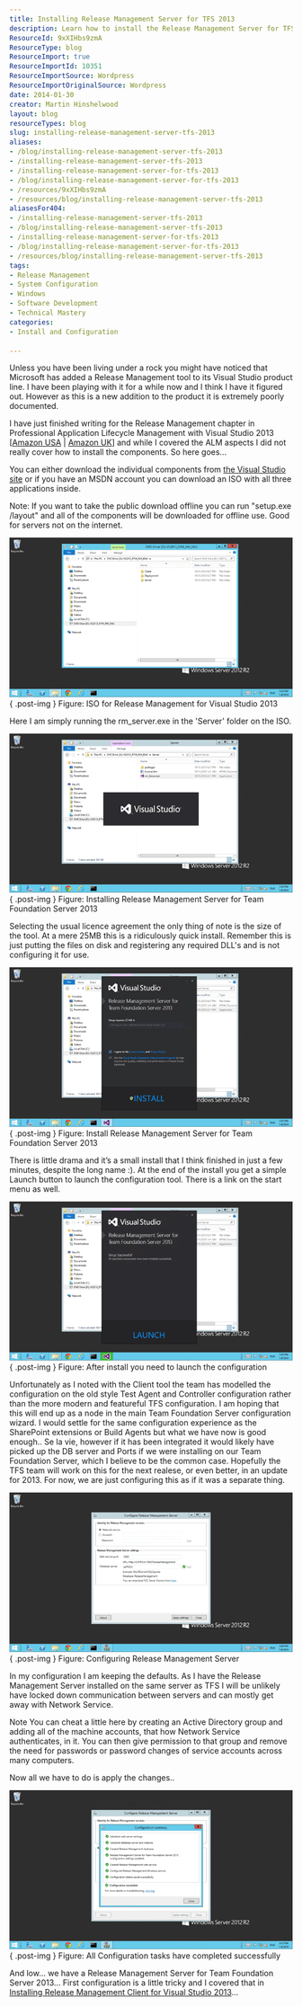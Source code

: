 ```yaml
---
title: Installing Release Management Server for TFS 2013
description: Learn how to install the Release Management Server for TFS 2013 with this comprehensive guide. Simplify your setup and enhance your development workflow!
ResourceId: 9xXIHbs9zmA
ResourceType: blog
ResourceImport: true
ResourceImportId: 10351
ResourceImportSource: Wordpress
ResourceImportOriginalSource: Wordpress
date: 2014-01-30
creator: Martin Hinshelwood
layout: blog
resourceTypes: blog
slug: installing-release-management-server-tfs-2013
aliases:
- /blog/installing-release-management-server-tfs-2013
- /installing-release-management-server-tfs-2013
- /installing-release-management-server-for-tfs-2013
- /blog/installing-release-management-server-for-tfs-2013
- /resources/9xXIHbs9zmA
- /resources/blog/installing-release-management-server-tfs-2013
aliasesFor404:
- /installing-release-management-server-tfs-2013
- /blog/installing-release-management-server-tfs-2013
- /installing-release-management-server-for-tfs-2013
- /blog/installing-release-management-server-for-tfs-2013
- /resources/blog/installing-release-management-server-tfs-2013
tags:
- Release Management
- System Configuration
- Windows
- Software Development
- Technical Mastery
categories:
- Install and Configuration

---
```

Unless you have been living under a rock you might have noticed that Microsoft has added a Release Management tool to its Visual Studio product line. I have been playing with it for a while now and I think I have it figured out. However as this is a new addition to the product it is extremely poorly documented.

I have just finished writing for the Release Management chapter in Professional Application Lifecycle Management with Visual Studio 2013 \[[Amazon USA](http://www.amazon.com/gp/product/1118836588/ref=as_li_ss_tl?ie=UTF8&camp=1789&creative=390957&creativeASIN=1118836588&linkCode=as2&tag=martinhinshe-20 "Professional Application Lifecycle Management with Visual Studio 2013 on Amazon USA") | [Amazon UK](http://www.amazon.co.uk/gp/product/1118836588/ref=as_li_ss_tl?ie=UTF8&camp=1634&creative=19450&creativeASIN=1118836588&linkCode=as2&tag=marthinssblog-21 "Professional Application Lifecycle Management with Visual Studio 2013 on Amazon UK")\] and while I covered the ALM aspects I did not really cover how to install the components. So here goes...

You can either download the individual components from [the Visual Studio site](http://www.visualstudio.com/en-us/downloads#d-release-management) or if you have an MSDN account you can download an ISO with all three applications inside.

Note: If you want to take the public download offline you can run "setup.exe /layout" and all of the components will be downloaded for offline use. Good for servers not on the internet.

![clip_image001](images/clip_image0012-1-1.png "clip_image001")  
{ .post-img }
Figure: ISO for Release Management for Visual Studio 2013

Here I am simply running the rm_server.exe in the 'Server' folder on the ISO.

![clip_image002](images/clip_image0022-2-2.png "clip_image002")  
{ .post-img }
Figure: Installing Release Management Server for Team Foundation Server 2013

Selecting the usual licence agreement the only thing of note is the size of the tool. At a mere 25MB this is a ridiculously quick install. Remember this is just putting the files on disk and registering any required DLL's and is not configuring it for use.

![clip_image003](images/clip_image0032-3-3.png "clip_image003")  
{ .post-img }
Figure: Install Release Management Server for Team Foundation Server 2013

There is little drama and it’s a small install that I think finished in just a few minutes, despite the long name :). At the end of the install you get a simple Launch button to launch the configuration tool. There is a link on the start menu as well.

![clip_image004](images/clip_image0041-4-4.png "clip_image004")  
{ .post-img }
Figure: After install you need to launch the configuration

Unfortunately as I noted with the Client tool the team has modelled the configuration on the old style Test Agent and Controller configuration rather than the more modern and featureful TFS configuration. I am hoping that this will end up as a node in the main Team Foundation Server configuration wizard. I would settle for the same configuration experience as the SharePoint extensions or Build Agents but what we have now is good enough.. Se la vie, however if it has been integrated it would likely have picked up the DB server and Ports if we were installing on our Team Foundation Server, which I believe to be the common case. Hopefully the TFS team will work on this for the next realese, or even better, in an update for 2013. For now, we are just configuring this as if it was a separate thing.

![clip_image005](images/clip_image0051-5-5.png "clip_image005")  
{ .post-img }
Figure: Configuring Release Management Server

In my configuration I am keeping the defaults. As I have the Release Management Server installed on the same server as TFS I will be unlikely have locked down communication between servers and can mostly get away with Network Service.

Note You can cheat a little here by creating an Active Directory group and adding all of the machine accounts, that how Network Service authenticates, in it. You can then give permission to that group and remove the need for passwords or password changes of service accounts across many computers.

Now all we have to do is apply the changes..

![clip_image006](images/clip_image0061-6-6.png "clip_image006")  
{ .post-img }
Figure: All Configuration tasks have completed successfully

And low… we have a Release Management Server for Team Foundation Server 2013… First configuration is a little tricky and I covered that in [Installing Release Management Client for Visual Studio 2013](http://nkdagility.com/installing-release-management-client-visual-studio-2013/)…
